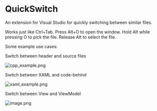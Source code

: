 # QuickSwitch

An extension for Visual Studio for quickly switching between similar files.

Works just like Ctrl+Tab. Press Alt+O to open the window. Hold Alt while pressing O to pick the file. Release Alt to select the file.

Some example use cases:

Switch between header and source files

![cpp_example.png](https://i.imgur.com/wwsDPhA.png)

Switch between XAML and code-behind

![xaml_example.png](https://i.imgur.com/kDqIMYv.png)

Switch between View and ViewModel

![image.png](https://i.imgur.com/90BGKtH.png)